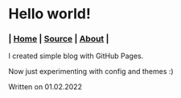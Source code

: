 # Hello world!
### | [Home](https://mrwooltrest.github.io/) | [Source](https://github.com/MrWooltrest/MrWooltrest.github.io/blob/main/blog/hello-world.md) | [About](https://mrwooltrest.github.io/about) |
I created simple blog with GitHub Pages.

Now just experimenting with config and themes :)

Written on 01.02.2022
